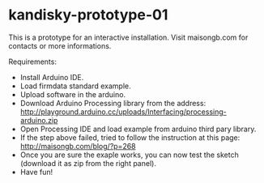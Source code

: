 kandisky-prototype-01
=====================

This is a prototype for an interactive installation.
Visit maisongb.com for contacts or more informations.

Requirements:
- Install Arduino IDE.
- Load firmdata standard example.
- Upload software in the arduino.
- Download Arduino Processing library from the address: http://playground.arduino.cc/uploads/Interfacing/processing-arduino.zip
- Open Processing IDE and load example from arduino third pary library.
- If the step above failed, tried to follow the instruction at this page: http://maisongb.com/blog/?p=268
- Once you are sure the exaple works, you can now test the sketch (download it as zip from the right panel).
- Have fun!